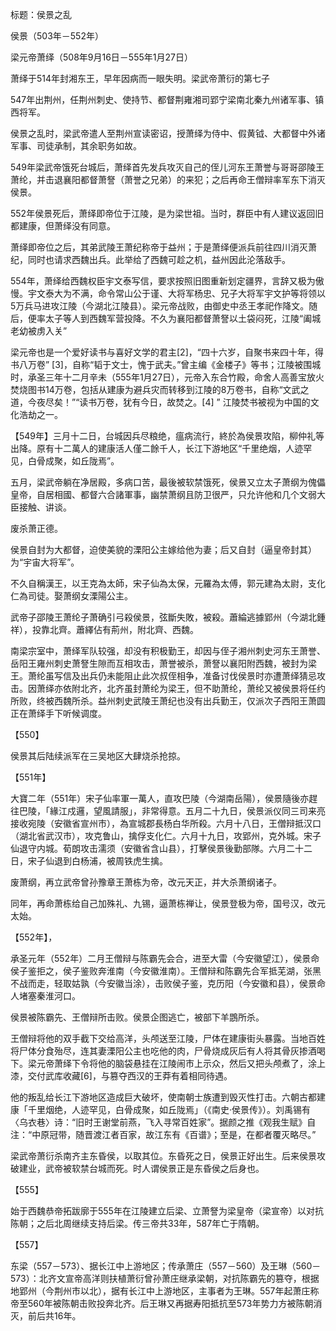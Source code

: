 标题：侯景之乱

侯景（503年－552年）



梁元帝萧绎（508年9月16日－555年1月27日）

萧绎于514年封湘东王，早年因病而一眼失明。梁武帝萧衍的第七子

547年出荆州，任荆州刺史、使持节、都督荆雍湘司郢宁梁南北秦九州诸军事、镇西将军。

侯景之乱时，梁武帝遣人至荆州宣读密诏，授萧绎为侍中、假黄钺、大都督中外诸军事、司徒承制，其余职务如故。

549年梁武帝饿死台城后，萧绎首先发兵攻灭自己的侄儿河东王萧誉与哥哥邵陵王萧纶，并击退襄阳都督萧詧（萧誉之兄弟）的来犯；之后再命王僧辩率军东下消灭侯景。

552年侯景死后，萧绎即帝位于江陵，是为梁世祖。当时，群臣中有人建议返回旧都建康，但萧绎没有同意。

萧绎即帝位之后，其弟武陵王萧纪称帝于益州；于是萧绎便派兵前往四川消灭萧纪，同时也请求西魏出兵。此举给了西魏可趁之机，益州因此沦落敌手。

554年，萧绎给西魏权臣宇文泰写信，要求按照旧图重新划定疆界，言辞又极为傲慢。宇文泰大为不满，命令常山公于谨、大将军杨忠、兄子大将军宇文护等将领以5万兵马进攻江陵（今湖北江陵县）。梁元帝战败，由御史中丞王孝祀作降文。随后，便率太子等人到西魏军营投降。不久为襄阳都督萧詧以土袋闷死，江陵“阖城老幼被虏入关”



梁元帝也是一个爱好读书与喜好文学的君主[2]，“四十六岁，自聚书来四十年，得书八万卷” [3]，自称“韬于文士，愧于武夫。”曾主编《金楼子》等书；江陵被围城时，承圣三年十二月辛未（555年1月27日），元帝入东合竹殿，命舍人高善宝放火焚烧图书14万卷，包括从建康为避兵灾而转移到江陵的8万卷书，自称“文武之道，今夜尽矣！”“读书万卷，犹有今日，故焚之。[4] ” 江陵焚书被视为中国的文化浩劫之一。











【549年】三月十二日，台城因兵尽粮绝，瘟病流行，終於為侯景攻陷，柳仲礼等出降。原有十二萬人的建康活人僅二餘千人，长江下游地区“千里绝烟，人迹罕见，白骨成聚，如丘陇焉”。

五月，梁武帝躺在净居殿，多病口苦，最後被软禁饿死，侯景又立太子萧纲为傀儡皇帝，自居相國、都督六合諸軍事，幽禁萧纲且防卫很严，只允许他和几个文弱大臣接触、讲谈。

废杀萧正德。

侯景自封为大都督，迫使美貌的溧阳公主嫁给他为妻；后又自封（逼皇帝封其）为“宇宙大将军”。

不久自稱漢王，以王克為太師，宋子仙為太保，元羅為太傅，郭元建為太尉，支化仁為司徒。娶萧纲女溧陽公主。

武帝子邵陵王萧纶子萧确引弓殺侯景，弦斷失敗，被殺。蕭綸逃據郢州（今湖北鍾祥），投靠北齊。蕭繹佔有荊州，附北齊、西魏。

南梁宗室中，萧绎军队较强，却没有积极勤王，却因与侄子湘州刺史河东王萧誉、岳阳王雍州刺史萧詧生隙而互相攻击，萧誉被杀，萧詧以襄阳附西魏，被封为梁王。萧纶虽写信及出兵仍未能阻止此次叔侄相争，准备讨伐侯景时亦遭萧绎猜忌攻击。因萧绎亦依附北齐，北齐虽封萧纶为梁王，但不助萧纶，萧纶又被侯景将任约所败，终被西魏所杀。益州刺史武陵王萧纪也没有出兵勤王，仅派次子西阳王萧圆正在萧绎手下听候调度。

【550】

侯景其后陆续派军在三吴地区大肆烧杀抢掠。

【551年】

大寶二年（551年）宋子仙率軍一萬人，直攻巴陵（今湖南岳陽），侯景隨後亦趕往巴陵，「緣江戍邏，望風請服」，非常得意。五月二十九日，侯景派仪同三司来亮接收宛陵（安徽省宣州市），為宣城郡長杨白华所殺。六月十八日，王僧辩抵汉口（湖北省武汉市），攻克鲁山，擒俘支化仁。六月十九日，攻郢州，克外城。宋子仙退守内城。荀朗攻击濡须（安徽省含山县），打擊侯景後勤部隊。六月二十二日，宋子仙退到白杨浦，被周铁虎生擒。





废萧纲，再立武帝曾孙豫章王萧栋为帝，改元天正，并大杀萧纲诸子。

同年，再命萧栋给自己加殊礼、九锡，逼萧栋禅让，侯景登极为帝，国号汉，改元太始。





【552年】，

承圣元年（552年）二月王僧辩与陈霸先会合，进至大雷（今安徽望江），侯景命侯子鉴拒之，侯子鉴败奔淮南（今安徽淮南）。王僧辩和陈霸先合军抵芜湖，张黑不战而走，轻取姑孰（今安徽当涂），击败侯子鉴，克历阳（今安徽和县），侯景命人堵塞秦淮河口。



侯景被陈霸先、王僧辩所击败。侯景企图逃亡，被部下羊鵾所杀。

王僧辩将他的双手截下交给高洋，头颅送至江陵，尸体在建康街头暴露。当地百姓将尸体分食殆尽，连其妻溧阳公主也吃他的肉，尸骨烧成灰后有人将其骨灰掺酒喝下。梁元帝萧绎下令将他的脑袋悬挂在江陵闹市上示众，然后又把头颅煮了，涂上漆，交付武库收藏[6]，与篡夺西汉的王莽有着相同待遇。

他的叛乱给长江下游地区造成巨大破坏，使南朝士族遭到毁灭性打击。六朝古都建康「千里烟绝，人迹罕见，白骨成聚，如丘陇焉」（《南史·侯景传》）。刘禹锡有〈乌衣巷〉诗：“旧时王谢堂前燕，飞入寻常百姓家”。据颜之推《观我生赋》自注：“中原冠带，随晋渡江者百家，故江东有《百谱》；至是，在都者覆灭略尽。”

梁武帝萧衍杀南齐主东昏侯，以取其位。东昏死之日，侯景正好出生。后来侯景攻破建业，武帝被软禁台城而死。时人谓侯景正是东昏侯之后身也。

【555】

始于西魏恭帝拓跋廓于555年在江陵建立后梁、立萧詧为梁皇帝（梁宣帝）以对抗陈朝；之后北周继续支持后梁。传三帝共33年，587年亡于隋朝。



【557】

东梁（557－573）、据长江中上游地区；传承萧庄（557－560）及王琳（560－573）：北齐文宣帝高洋则扶植萧衍曾孙萧庄继承梁朝，对抗陈霸先的篡夺，根据地郢州（今荆州市以北），据有长江中上游地区，主事者为王琳。557年起萧庄称帝至560年被陈朝击败投奔北齐。后王琳又再据寿阳抵抗至573年势力方被陈朝消灭，前后共16年。

